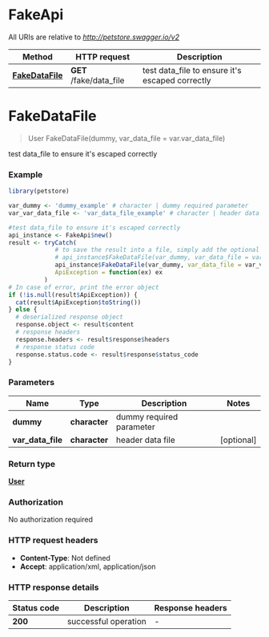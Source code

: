 # FakeApi

All URIs are relative to *http://petstore.swagger.io/v2*

Method | HTTP request | Description
------------- | ------------- | -------------
[**FakeDataFile**](FakeApi.md#FakeDataFile) | **GET** /fake/data_file | test data_file to ensure it&#39;s escaped correctly


# **FakeDataFile**
> User FakeDataFile(dummy, var_data_file = var.var_data_file)

test data_file to ensure it's escaped correctly



### Example
```R
library(petstore)

var_dummy <- 'dummy_example' # character | dummy required parameter
var_var_data_file <- 'var_data_file_example' # character | header data file

#test data_file to ensure it's escaped correctly
api_instance <- FakeApi$new()
result <- tryCatch(
             # to save the result into a file, simply add the optional `data_file` parameter, e.g.
             # api_instance$FakeDataFile(var_dummy, var_data_file = var_var_data_file, data_file = "result.txt"),
             api_instance$FakeDataFile(var_dummy, var_data_file = var_var_data_file),
             ApiException = function(ex) ex
          )
# In case of error, print the error object
if (!is.null(result$ApiException)) {
  cat(result$ApiException$toString())
} else {
  # deserialized response object
  response.object <- result$content
  # response headers
  response.headers <- result$response$headers
  # response status code
  response.status.code <- result$response$status_code
}
```

### Parameters

Name | Type | Description  | Notes
------------- | ------------- | ------------- | -------------
 **dummy** | **character**| dummy required parameter | 
 **var_data_file** | **character**| header data file | [optional] 

### Return type

[**User**](User.md)

### Authorization

No authorization required

### HTTP request headers

 - **Content-Type**: Not defined
 - **Accept**: application/xml, application/json

### HTTP response details
| Status code | Description | Response headers |
|-------------|-------------|------------------|
| **200** | successful operation |  -  |

